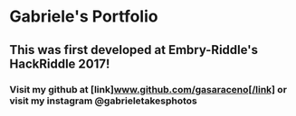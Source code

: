 # Gabriele's Portfolio
## This was first developed at Embry-Riddle's HackRiddle 2017!
### Visit my github at [link]www.github.com/gasaraceno[/link] or visit my instagram @gabrieletakesphotos

